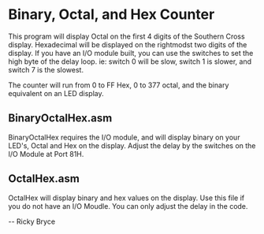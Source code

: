 <h1>Binary, Octal, and Hex Counter</h1>
This program will display Octal on the first 4 digits of the Southern Cross display.  Hexadecimal will be displayed on the rightmodst two digits of the display.  
If you have an I/O module built, you can use the switches to set the high byte of the delay loop.  ie: switch 0 will be slow, switch 1 is slower, and switch 7 is the slowest.

<p>
  The counter will run from 0 to FF Hex, 0 to 377 octal, and the binary equivalent on an LED display.


<h2>BinaryOctalHex.asm</h2>
BinaryOctalHex requires the I/O module, and will display binary on your LED's, Octal and Hex on the display.  Adjust the delay by the switches on the I/O Module at Port 81H.

<h2>OctalHex.asm</h2>
OctalHex will display binary and hex values on the display. Use this file if you do not have an I/O Moudle.
You can only adjust the delay in the code.<p>
  
-- Ricky Bryce
